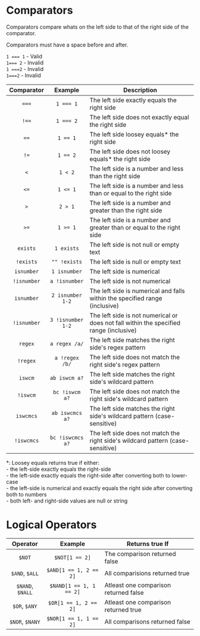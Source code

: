 # Comparators
Comparators compare whats on the left side to that of the right side of the comparator.

Comparators must have a space before and after.

`1 === 1` - Valid  
`1=== 2` - Invalid  
`1 ===2` - Invalid  
`1===2` - Invalid  


| Comparator  | Example           | Description |
|:-----------:|:-----------------:|-|
| `===`       | `1 === 1`         | The left side exactly equals the right side |
| `!==`       | `1 === 2`         | The left side does not exactly equal the right side |
| `==`        | `1 == 1`          | The left side loosey equals\* the right side |
| `!=`        | `1 == 2`          | The left side does not loosey equals\* the right side |
| `<`         | `1 < 2`           | The left side is a number and less than the right side |
| `<=`        | `1 <= 1`          | The left side is a number and less than or equal to the right side |
| `>`         | `2 > 1`           | The left side is a number and greater than the right side |
| `>=`        | `1 >= 1`          | The left side is a number and greater than or equal to the right side |
| `exists`    | `1 exists`        | The left side is not null or empty text |
| `!exists`   | `"" !exists`      | The left side is null or empty text |
| `isnumber`  | `1 isnumber`      | The left side is numerical |
| `!isnumber` | `a !isnumber`     | The left side is not numerical |
| `isnumber`  | `2 isnumber 1-2`  | The left side is numerical and falls within the specified range (inclusive) |
| `!isnumber` | `3 !isnumber 1-2` | The left side is not numerical or does not fall within the specified range (inclusive) |
| `regex`     | `a regex /a/`     | The left side matches the right side's regex pattern |
| `!regex`    | `a !regex /b/`    | The left side does not match the right side's regex pattern |
| `iswcm`     | `ab iswcm a?`     | The left side matches the right side's wildcard pattern |
| `!iswcm`    | `bc !iswcm a?`    | The left side does not match the right side's wildcard pattern |
| `iswcmcs`   | `ab iswcmcs a?`   | The left side matches the right side's wildcard pattern (case-sensitive) |
| `!iswcmcs`  | `bc !iswcmcs a?`  | The left side does not match the right side's wildcard pattern (case-sensitive) |

\*: Loosey equals returns true if either:  
\- the left-side exactly equals the right-side  
\- the left-side exactly equals the right-side after converting both to lower-case  
\- the left-side is numerical and exactly equals the right side after converting both to numbers  
\- both left- and right-side values are null or string  

# Logical Operators
| Operator         | Example                 | Returns true If |
|:----------------:|:-----------------------:|-|
| `$NOT`           | `$NOT[1 == 2]`          | The comparison returned false |
| `$AND`, `$ALL`   | `$AND[1 == 1, 2 == 2]`  | All comparisions returned true |
| `$NAND`, `$NALL` | `$NAND[1 == 1, 1 == 2]` | Atleast one comparison returned false |
| `$OR`, `$ANY`    | `$OR[1 == 1, 2 == 2]`   | Atleast one comparison returned true |
| `$NOR`, `$NANY`  | `$NOR[1 == 1, 1 == 2]`  | All comparisons returned false |
